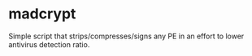 # madcrypt
Simple script that strips/compresses/signs any PE in an effort to lower antivirus detection ratio.
